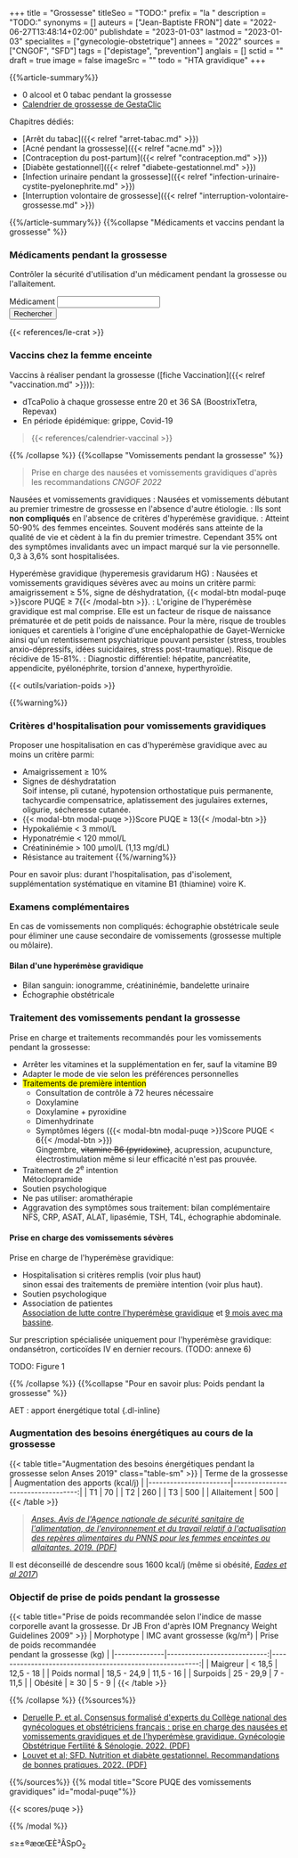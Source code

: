 +++
title = "Grossesse"
titleSeo = "TODO:"
prefix = "la "
description = "TODO:"
synonyms = []
auteurs = ["Jean-Baptiste FRON"]
date = "2022-06-27T13:48:14+02:00"
publishdate = "2023-01-03"
lastmod = "2023-01-03"
specialites = ["gynecologie-obstetrique"]
annees = "2022"
sources = ["CNGOF", "SFD"]
tags = ["depistage", "prevention"]
anglais = []
sctid = ""
draft = true
image = false
imageSrc = ""
todo = "HTA gravidique"
+++

{{%article-summary%}}

- 0 alcool et 0 tabac pendant la grossesse
- [Calendrier de grossesse de GestaClic](http://gestaclic.fr/calculette.html)

Chapitres dédiés:

- [Arrêt du tabac]({{< relref "arret-tabac.md" >}})
- [Acné pendant la grossesse]({{< relref "acne.md" >}})
- [Contraception du post-partum]({{< relref "contraception.md" >}})
- [Diabète gestationnel]({{< relref "diabete-gestationnel.md" >}})
- [Infection urinaire pendant la grossesse]({{< relref "infection-urinaire-cystite-pyelonephrite.md" >}})
- [Interruption volontaire de grossesse]({{< relref "interruption-volontaire-grossesse.md" >}})

{{%/article-summary%}}
{{%collapse "Médicaments et vaccins pendant la grossesse" %}}

### Médicaments pendant la grossesse

Contrôler la sécurité d'utilisation d'un médicament pendant la grossesse ou l'allaitement.

<form class="d-flex align-items-center my-4">
  <div class="floating-label textfield-box form-ripple flex-grow-1">
    <label for="grossesse-crat">Médicament</label>
    <input class="form-control" id="grossesse-crat" type="search">
  </div>
  <button class="btn btn-primary ml-3" onClick="window.open(`http://lecrat.fr/articleSearchSaisie.php?recherche=${document.getElementById('grossesse-crat').value}`); return false;">Rechercher</button>
</form>

{{< references/le-crat >}}

### Vaccins chez la femme enceinte

Vaccins à réaliser pendant la grossesse ([fiche Vaccination]({{< relref "vaccination.md" >}})):

- dTcaPolio à chaque grossesse entre 20 et 36 SA (BoostrixTetra, Repevax)
- En période épidémique: grippe, Covid-19

> {{< references/calendrier-vaccinal >}}

{{% /collapse %}}
{{%collapse "Vomissements pendant la grossesse" %}}

> Prise en charge des nausées et vomissements gravidiques d'après les recommandations *CNGOF 2022*

Nausées et vomissements gravidiques
: Nausées et vomissements débutant au premier trimestre de grossesse en l'absence d'autre étiologie.
: Ils sont **non compliqués** en l'absence de critères d'hyperémèse gravidique.
: Atteint 50-90% des femmes enceintes. Souvent modérés sans atteinte de la qualité de vie et cèdent à la fin du premier trimestre. Cependant 35% ont des symptômes invalidants avec un impact marqué sur la vie personnelle. 0,3 à 3,6% sont hospitalisées.

Hyperémèse gravidique (hyperemesis gravidarum HG)
: Nausées et vomissements gravidiques sévères avec au moins un critère parmi: amaigrissement ≥ 5%, signe de déshydratation, {{< modal-btn modal-puqe >}}score PUQE ≥ 7{{< /modal-btn >}}.
: L'origine de l'hyperémèse gravidique est mal comprise. Elle est un facteur de risque de naissance prématurée et de petit poids de naissance. Pour la mère, risque de troubles ioniques et carentiels à l'origine d'une encéphalopathie de Gayet-Wernicke ainsi qu'un retentissement psychiatrique pouvant persister (stress, troubles anxio-dépressifs, idées suicidaires, stress post-traumatique). Risque de récidive de 15-81%.
: Diagnostic différentiel: hépatite, pancréatite, appendicite, pyélonéphrite, torsion d'annexe, hyperthyroïdie.

{{< outils/variation-poids >}}

{{%warning%}}

### Critères d'hospitalisation pour vomissements gravidiques

Proposer une hospitalisation en cas d'hyperémèse gravidique avec au moins un critère parmi:

- Amaigrissement ≥ 10%
- Signes de déshydratation  
  Soif intense, pli cutané, hypotension orthostatique puis permanente, tachycardie compensatrice, aplatissement des jugulaires externes, oligurie, sécheresse cutanée.
- {{< modal-btn modal-puqe >}}Score PUQE ≥ 13{{< /modal-btn >}}
- Hypokaliémie < 3 mmol/L
- Hyponatrémie < 120 mmol/L
- Créatininémie > 100 µmol/L (1,13 mg/dL)
- Résistance au traitement
{{%/warning%}}

Pour en savoir plus: durant l'hospitalisation, pas d'isolement, supplémentation systématique en vitamine B1 (thiamine) voire K.

### Examens complémentaires

En cas de vomissements non compliqués: échographie obstétricale seule pour éliminer une cause secondaire de vomissements (grossesse multiple ou môlaire).

#### Bilan d'une hyperémèse gravidique

- Bilan sanguin: ionogramme, créatininémie, bandelette urinaire
- Échographie obstétricale

### Traitement des vomissements pendant la grossesse

Prise en charge et traitements recommandés pour les vomissements pendant la grossesse:

- Arrêter les vitamines et la supplémentation en fer, sauf la vitamine B9
- Adapter le mode de vie selon les préférences personnelles
- <mark>Traitements de première intention</mark>
  - Consultation de contrôle à 72 heures nécessaire
  - Doxylamine
  - Doxylamine + pyroxidine
  - Dimenhydrinate
  - Symptômes légers ({{< modal-btn modal-puqe >}}Score PUQE < 6{{< /modal-btn >}})  
    Gingembre, ~~vitamine B6 (pyridoxine)~~, acupression, acupuncture, électrostimulation même si leur efficacité n'est pas prouvée.
- Traitement de 2<sup>e</sup> intention  
  Métoclopramide
- Soutien psychologique
- Ne pas utiliser: aromathérapie
- Aggravation des symptômes sous traitement: bilan complémentaire  
  NFS, CRP, ASAT, ALAT, lipasémie, TSH, T4L, échographie abdominale.

#### Prise en charge des vomissements sévères

Prise en charge de l'hyperémèse gravidique:

- Hospitalisation si critères remplis (voir plus haut)  
  sinon essai des traitements de première intention (voir plus haut).
- Soutien psychologique
- Association de patientes  
  [Association de lutte contre l'hyperémèse gravidique](https://www.associationhg.fr) et [9 mois avec ma bassine](https://www.facebook.com/9moisavecmabassine/).

Sur prescription spécialisée uniquement pour l'hyperémèse gravidique: ondansétron, corticoïdes IV en dernier recours. (TODO: annexe 6)

TODO: Figure 1

{{% /collapse %}}
{{%collapse "Pour en savoir plus: Poids pendant la grossesse" %}}

AET
: apport énergétique total
{.dl-inline}

### Augmentation des besoins énergétiques au cours de la grossesse

{{< table title="Augmentation des besoins énergétiques pendant la grossesse selon Anses 2019" class="table-sm" >}}
| Terme de la grossesse | Augmentation des apports (kcal/j) |
|-----------------------|----------------------------------:|
| T1                    |                                70 |
| T2                    |                               260 |
| T3                    |                               500 |
| Allaitement           |                               500 |
{{< /table >}}

> *[Anses. Avis de l'Agence nationale de sécurité sanitaire de l'alimentation, de l'environnement et du travail relatif à l'actualisation des repères alimentaires du PNNS pour les femmes enceintes ou allaitantes. 2019. (PDF)](https://www.anses.fr/fr/system/files/NUT2017SA0141.pdf)*

Il est déconseillé de descendre sous 1600 kcal/j (même si obésité, *[Eades et al 2017](https://pubmed.ncbi.nlm.nih.gov/28531829/)*)

### Objectif de prise de poids pendant la grossesse

{{< table title="Prise de poids recommandée selon l'indice de masse corporelle avant la grossesse. Dr JB Fron d'après IOM Pregnancy Weight Guidelines 2009" >}}
| Morphotype   | IMC avant grossesse (kg/m²) | Prise de poids recommandée <br>pendant la grossesse (kg) |
|--------------|----------------------------:|---------------------------------------------------------:|
| Maigreur     |                      < 18,5 |                                                12,5 - 18 |
| Poids normal |                 18,5 - 24,9 |                                                11,5 - 16 |
| Surpoids     |                   25 - 29,9 |                                                 7 - 11,5 |
| Obésité      |                        ≥ 30 |                                                    5 - 9 |
{{< /table >}}

{{% /collapse %}}
{{%sources%}}

- [Deruelle P. et al. Consensus formalisé d'experts du Collège national des gynécologues et obstétriciens français : prise en charge des nausées et vomissements gravidiques et de l'hyperémèse gravidique. Gynécologie Obstétrique Fertilité & Sénologie. 2022. (PDF)](http://www.cngof.fr/pratiques-cliniques/recommandations-pour-la-pratique-clinique/apercu?path=RPC%2BCOLLEGE%252F2023%252FCFE-Nausees-et-vomissements-gravidiques-2022.pdf)
- [Louvet et al; SFD. Nutrition et diabète gestationnel. Recommandations de bonnes pratiques. 2022. (PDF)](https://www.sfdiabete.org/sites/www.sfdiabete.org/files/files/ressources/reco_nutrition_diabete_gestationnel_2022.pdf)

{{%/sources%}}
{{% modal title="Score PUQE des vomissements gravidiques" id="modal-puqe"%}}

{{< scores/puqe >}}

{{% /modal %}}

≤≥±®æœŒÈ³ÂSpO<sub>2</sub>
